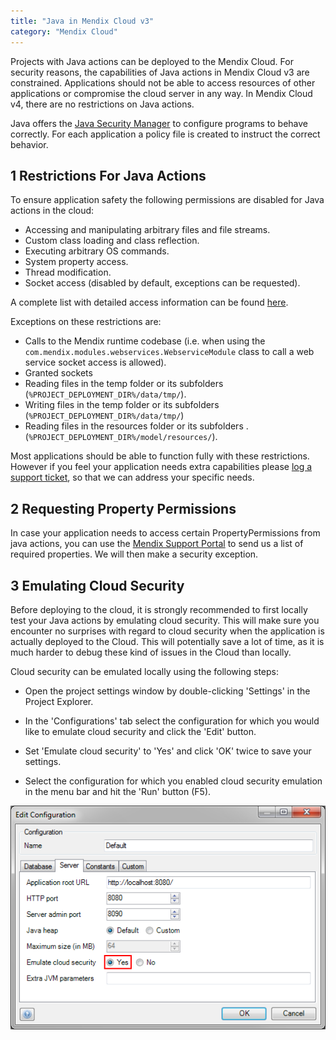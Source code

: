 ```yaml
---
title: "Java in Mendix Cloud v3"
category: "Mendix Cloud"
---
```



Projects with Java actions can be deployed to the Mendix Cloud. For security reasons, the capabilities of Java actions in Mendix Cloud v3 are constrained. Applications should not be able to access resources of other applications or compromise the cloud server in any way. In Mendix Cloud v4, there are no restrictions on Java actions.

Java offers the [Java Security Manager](http://download.oracle.com/javase/tutorial/essential/environment/security.html "Java Security Manager") to configure programs to behave correctly. For each application a policy file is created to instruct the correct behavior.

## 1 Restrictions For Java Actions

To ensure application safety the following permissions are disabled for Java actions in the cloud:

*   Accessing and manipulating arbitrary files and file streams.
*   Custom class loading and class reflection.
*   Executing arbitrary OS commands.
*   System property access.
*   Thread modification.
*   Socket access (disabled by default, exceptions can be requested).

A complete list with detailed access information can be found [here](https://docs.oracle.com/javase/8/docs/technotes/guides/security/permissions.html#PermsAndMethods).

Exceptions on these restrictions are:

*   Calls to the Mendix runtime codebase (i.e. when using the `com.mendix.modules.webservices.WebserviceModule` class to call a web service socket access is allowed).
*   Granted sockets
*   Reading files in the temp folder or its subfolders (`%PROJECT_DEPLOYMENT_DIR%/data/tmp/`).
*   Writing files in the temp folder or its subfolders (`%PROJECT_DEPLOYMENT_DIR%/data/tmp/`)
*   Reading files in the resources folder or its subfolders .(`%PROJECT_DEPLOYMENT_DIR%/model/resources/`).

Most applications should be able to function fully with these restrictions. However if you feel your application needs extra capabilities please [log a support ticket](https://support.mendix.com/), so that we can address your specific needs.

## 2 Requesting Property Permissions

In case your application needs to access certain PropertyPermissions from java actions, you can use the [Mendix Support Portal](https://support.mendix.com/) to send us a list of required properties. We will then make a security exception.

## 3 Emulating Cloud Security

Before deploying to the cloud, it is strongly recommended to first locally test your Java actions by emulating cloud security. This will make sure you encounter no surprises with regard to cloud security when the application is actually deployed to the Cloud. This will potentially save a lot of time, as it is much harder to debug these kind of issues in the Cloud than locally.

Cloud security can be emulated locally using the following steps:

*   Open the project settings window by double-clicking 'Settings' in the Project Explorer.

*   In the 'Configurations' tab select the configuration for which you would like to emulate cloud security and click the 'Edit' button.

*   Set 'Emulate cloud security' to 'Yes' and click 'OK' twice to save your settings.

*   Select the configuration for which you enabled cloud security emulation in the menu bar and hit the 'Run' button (F5).

![](attachments/4194602/4325407.png)
